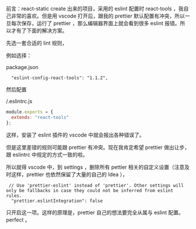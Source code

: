 前言：react-static create 出来的项目，采用的 eslint 配置时 react-tools ，我自己非常的喜欢。但是用 vscode 打开后，跟我的 prettier 默认配置有冲突，所以一旦每次保存，运行了 prettier ，那么编辑器界面上就会看到很多 eslint 报错。所以才有了下面的解决方案。

先选一套合适的 lint 规则，

例如选择：

package.json

```
  "eslint-config-react-tools": "1.1.2",
```

然后配置

/.eslintrc.js

```js
module.exports = {
  extends: "react-tools"
};
```

这样，安装了 eslint 插件的 vscode 中就会报出各种错误了。

但是这里差错的规则可能跟 prettier 有冲突。现在我肯定希望 prettier 做出让步，跟 eslintrc 中规定的方式一致的啦。

所以就得 vscode 中，到 settings ，删除所有 pettier 相关的自定义设置（注意及时这样，prettier 也依然保留了大量的自己的 Idea ），

```
 // Use 'prettier-eslint' instead of 'prettier'. Other settings will only be fallbacks in case they could not be inferred from eslint rules.
  "prettier.eslintIntegration": false
```

只开启这一项。这样的原理是，prettier 自己的想法要完全从属与 eslint 配置。perfect 。
